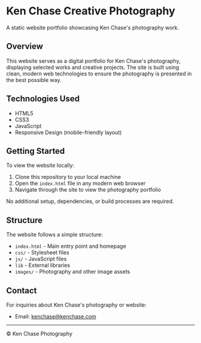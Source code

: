 # Ken Chase Creative Photography

A static website portfolio showcasing Ken Chase's photography work.

## Overview

This website serves as a digital portfolio for Ken Chase's photography, displaying selected works and creative projects. The site is built using clean, modern web technologies to ensure the photography is presented in the best possible way.

## Technologies Used

- HTML5
- CSS3
- JavaScript
- Responsive Design (mobile-friendly layout)

## Getting Started

To view the website locally:

1. Clone this repository to your local machine
2. Open the `index.html` file in any modern web browser
3. Navigate through the site to view the photography portfolio

No additional setup, dependencies, or build processes are required.

## Structure

The website follows a simple structure:

- `index.html` - Main entry point and homepage
- `css/` - Stylesheet files
- `js/` - JavaScript files
- `lib` - External libraries
- `images/` - Photography and other image assets

## Contact

For inquiries about Ken Chase's photography or website:

- Email: kenchase@kenchase.com

---

© Ken Chase Photography
